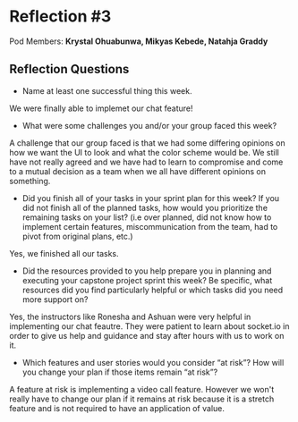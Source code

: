 # Reflection #3

Pod Members: **Krystal Ohuabunwa, Mikyas Kebede, Natahja Graddy**

## Reflection Questions

* Name at least one successful thing this week.

 We were finally able to implemet our chat feature!

* What were some challenges you and/or your group faced this week?

 A challenge that our group faced is that we had some differing opinions on how we want the UI to look and what the color scheme would be. We still have not really agreed and we have had to learn to compromise and come to a mutual decision as a team when we all have different opinions on something. 

* Did you finish all of your tasks in your sprint plan for this week? If you did not finish all of the planned tasks, how would you prioritize the remaining tasks on your list?  (i.e over planned, did not know how to implement certain features, miscommunication from the team, had to pivot from original plans, etc.)

Yes, we finished all our tasks.

* Did the resources provided to you help prepare you in planning and executing your capstone project sprint this week? Be specific, what resources did you find particularly helpful or which tasks did you need more support on?

Yes, the instructors like Ronesha and Ashuan were very helpful in implementing our chat feautre. They were patient to learn about socket.io in order to give us help and guidance and stay after hours with us to work on it. 

* Which features and user stories would you consider “at risk”? How will you change your plan if those items remain “at risk”?

A feature at risk is implementing a video call feature. However we won't really have to change our plan if it remains at risk because it is a stretch feature and is not required to have an application of value. 
